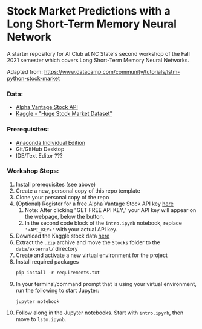 # Stock Market Predictions with a Long Short-Term Memory Neural Network

A starter repository for AI Club at NC State's second workshop of the Fall 2021 semester which covers Long Short-Term Memory Neural Networks.

Adapted from: https://www.datacamp.com/community/tutorials/lstm-python-stock-market

### Data:
- [Alpha Vantage Stock API](https://www.alphavantage.co/)
- [Kaggle - "Huge Stock Market Dataset"](https://www.kaggle.com/borismarjanovic/price-volume-data-for-all-us-stocks-etfs)


### Prerequisites:
- [Anaconda Individual Edition](https://www.anaconda.com/products/individual)
- Git/GitHub Desktop
- IDE/Text Editor ???

### Workshop Steps:
1. Install prerequisites (see above)
2. Create a new, personal copy of this repo template
3. Clone your personal copy of the repo
4. (Optional) Register for a free Alpha Vantage Stock API key [here](https://www.alphavantage.co/support/#api-key)
   1. Note: After clicking "GET FREE API KEY," your API key will appear on the webpage, below the button.
   2. In the second code block of the `intro.ipynb` notebook, replace `'<API_KEY>'` with your actual API key.
5. Download the Kaggle stock data [here](https://drive.google.com/file/d/1h9slXKahVEy4bpmudAxvPrz4TG_qdXok/view?usp=sharing)
6. Extract the `.zip` archive and move the `Stocks` folder to the `data/external/` directory
7. Create and activate a new virtual environment for the project
8. Install required packages
   ```
   pip install -r requirements.txt
   ```
9. In your terminal/command prompt that is using your virtual environment, run the following to start Jupyter:
   ```
   jupyter notebook
   ```
10. Follow along in the Jupyter notebooks. Start with `intro.ipynb`, then move to `lstm.ipynb`.
